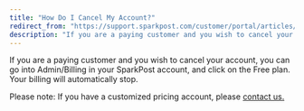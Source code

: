 ```yaml
---
title: "How Do I Cancel My Account?"
redirect_from: "https://support.sparkpost.com/customer/portal/articles/2113763-how-do-i-cancel-my-account-"
description: "If you are a paying customer and you wish to cancel your account you can go into Admin Billing in your Spark Post account and click on the Free plan Your billing will automatically stop Please note If you have a customized pricing account please contact us..."
---
```


If you are a paying customer and you wish to cancel your account, you can go into Admin/Billing in your SparkPost account, and click on the Free plan. Your billing will automatically stop. 

Please note: If you have a customized pricing account, please [contact us.](http://support.sparkpost.com/customer/portal/emails/new)